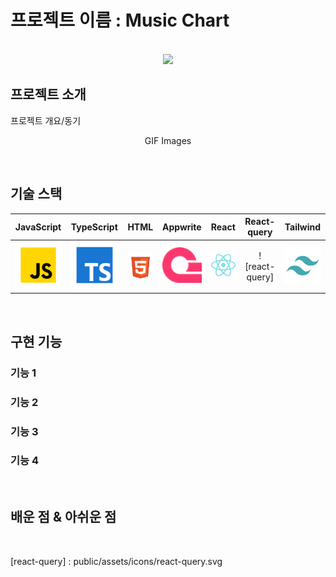 
# 프로젝트 이름 : Music Chart

<p align="center">
  <br>
  <img src="public/assets//images/thumbnail.png">
  <br>
</p>


## 프로젝트 소개

<p align="justify">
프로젝트 개요/동기
</p>

<p align="center">
GIF Images
</p>

<br>

## 기술 스택

| JavaScript | TypeScript |   HTML   |   Appwrite  |   React   |   React-query  |   Tailwind  |
| :--------: | :--------: | :------: | :---------: | :-------: | :------------: | :---------: |
|   ![js]    |   ![ts]    | ![html]  | ![appwrite] |  ![react] |  ![react-query] | ![tailwind] |

<br>


## 구현 기능

### 기능 1

### 기능 2

### 기능 3

### 기능 4

<br>

## 배운 점 & 아쉬운 점

<p align="justify">

</p>

<br>

<!-- Stack Icon Refernces -->

[js]: public/assets/icons/javascript.svg
[ts]: public/assets/icons/typescript.svg
[react]: public/assets/icons/react.svg
[html]: public/assets/icons/html.svg
[tailwind]: public/assets/icons/tailwind.svg
[appwrite]: public/assets/icons/appwrite.png
[react-query] : public/assets/icons/react-query.svg
